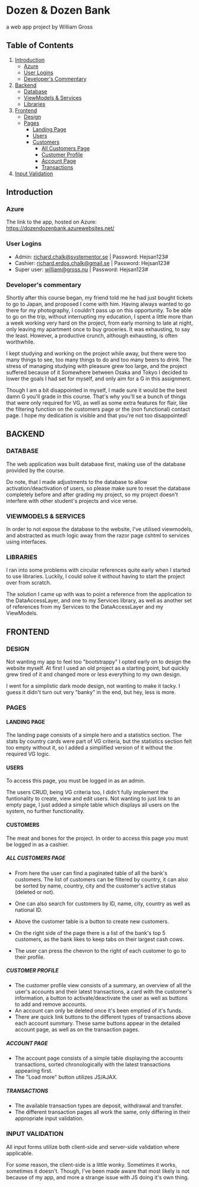 # Dozen & Dozen Bank
  a web app project by William Gross

## Table of Contents
1. [Introduction](#introduction)
   - [Azure](#azure)
   - [User Logins](#user-logins)
   - [Developer's Commentary](#developers-commentary)
2. [Backend](#backend)
   - [Database](#database)
   - [ViewModels & Services](#viewmodels--services)
   - [Libraries](#libraries)
3. [Frontend](#frontend)
   - [Design](#design)
   - [Pages](#pages)
     - [Landing Page](#landing-page)
     - [Users](#users)
     - [Customers](#customers)
       - [All Customers Page](#all-customers-page)
       - [Customer Profile](#customer-profile)
       - [Account Page](#account-page)
       - [Transactions](#transactions)
4. [Input Validation](#input-validation)

## Introduction
### Azure
The link to the app, hosted on Azure: https://dozendozenbank.azurewebsites.net/

### User Logins
- Admin: richard.chalk@systementor.se | Password: Hejsan123#
- Cashier: richard.erdos.chalk@gmail.se | Password: Hejsan123#
- Super user: william@gross.nu | Password: Hejsan123#

### Developer's commentary
 Shortly after this course began, my friend told me he had just bought tickets to go to Japan, and proposed I come with him. Having always wanted to go there for my photography, I couldn't pass up on this opportunity.
 To be able to go on the trip, without interrupting my education, I spent a little more than a week working very hard on the project, from early morning to late at night, only leaving my apartment once to buy groceries.
 It was exhausting, to say the least. However, a productive crunch, although exhausting, is often worthwhile.

 I kept studying and working on the project while away, but there were too many things to see, too many things to do and too many beers to drink. The stress of managing studying with pleasure grew too large, and the project suffered because of it
 Somewhere between Osaka and Tokyo I decided to lower the goals I had set for myself, and only aim for a G in this assignment.
 
 Though I am a bit disappointed in myself, I made sure it would be the best damn G you'll grade in this course. That's why you'll se a bunch of things that were only required for VG, as well as some extra features for flair, like the filtering function on the customers page or the (non functional) contact page. I hope my dedication is visible and that you're not too disappointed!

 ## BACKEND

### DATABASE
The web application was built database first, making use of the database provided by the course.

Do note, that I made adjustments to the database to allow activation/deactivation of users, so please make sure to reset the database completely before and after grading my project, so my project doesn't interfere with other student's projects and vice verse.

### VIEWMODELS & SERVICES
In order to not expose the database to the website, I've utilised viewmodels, and abstracted as much logic away from the razor page cshtml to services using interfaces.

### LIBRARIES
I ran into some problems with circular references quite early when I started to use libraries. Luckily, I could solve it without having to start the project over from scratch.

The solution I came up with was to point a reference from the application to the DataAccessLayer, and one to my Services library, as well as another set of references from my Services to the DataAccessLayer and my ViewModels.

## FRONTEND

### DESIGN
Not wanting my app to feel too "bootstrappy" I opted early on to design the website myself. At first I used an old project as a starting point, but quickly grew tired of it and changed more or less everything to my own design.

I went for a simplistic dark mode design, not wanting to make it tacky. I guess it didn't turn out very "banky" in the end, but hey, less is more.

### PAGES

#### LANDING PAGE
The landing page consists of a simple hero and a statistics section. The stats by country cards were part of VG criteria, but the statistics section felt too empty without it, so I added a simplified version of it without the required VG logic.

#### USERS
To access this page, you must be logged in as an admin.

The users CRUD, being VG criteria too, I didn't fully implement the funtionality to create, view and edit users. Not wanting to just link to an empty page, I just added a simple table which displays all users on the system, no further functionality.

#### CUSTOMERS
The meat and bones for the project. In order to access this page you must be logged in as a cashier.

##### ALL CUSTOMERS PAGE

- From here the user can find a paginated table of all the bank's customers. The list of customers can be filtered by country, it can also be sorted by name, country, city and the customer's active status (deleted or not).

- One can also search for customers by ID, name, city, country as well as national ID.

- Above the customer table is a button to create new customers.

- On the right side of the page there is a list of the bank's top 5 customers, as the bank likes to keep tabs on their largest cash cows.

- The user can press the chevron to the right of each customer to go to their profile.

##### CUSTOMER PROFILE
- The customer profile view consists of a summary, an overview of all the user's accounts and their latest transactions, a card with the customer's information, a button to activate/deactivate the user as well as buttons to add and remove accounts.
- An account can only be deleted once it's been emptied of it's funds.
- There are quick link buttons to the different types of transactions above each account summary. These same buttons appear in the detailed account page, as well as on the transaction pages.

##### ACCOUNT PAGE
- The account page consists of a simple table displaying the accounts transactions, sorted chronologically with the latest transactions appearing first.
- The "Load more" button utilizes JS/AJAX.

##### TRANSACTIONS
- The available transaction types are deposit, withdrawal and transfer.
- The different transaction pages all work the same, only differing in their appropriate input validation.

### INPUT VALIDATION
All input forms utilize both client-side and server-side validation where applicable.

For some reason, the client-side is a little wonky. Sometimes it works, sometimes it doesn't. Though, I've been made aware that most likely is not because of my app, and more a strange issue with JS doing it's own thing.
